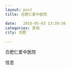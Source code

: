 ```yaml
--- 
layout: post 
title: 合肥仁爱中医院

date:   2016-05-03 13:39:56 
categories: 其他  
city: 合肥
  
--- 
```

   
合肥仁爱中医院

信息

